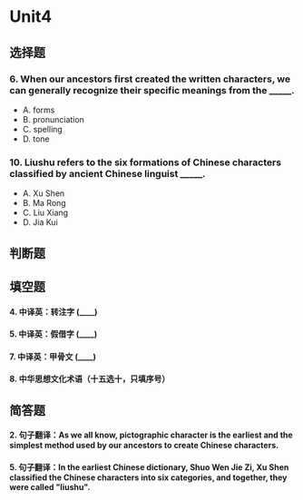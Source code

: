 # Unit4
## 选择题




### 6. When our ancestors first created the written characters, we can generally recognize their specific meanings from the _____.
- A. forms
- B. pronunciation
- C. spelling
- D. tone


### 10. Liushu refers to the six formations of Chinese characters classified by ancient Chinese linguist _____.
- A. Xu Shen
- B. Ma Rong
- C. Liu Xiang
- D. Jia Kui
## 判断题

## 填空题
#### 4. 中译英：转注字 (____)  
#### 5. 中译英：假借字 (____)  
#### 7. 中译英：甲骨文 (____)  
#### 8. 中华思想文化术语（十五选十，只填序号） 
## 简答题
#### 2. 句子翻译：As we all know, pictographic character is the earliest and the simplest method used by our ancestors to create Chinese characters. 
#### 5. 句子翻译：In the earliest Chinese dictionary, Shuo Wen Jie Zi, Xu Shen classified the Chinese characters into six categories, and together, they were called "liushu". 
